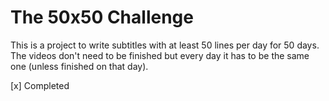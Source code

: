 # The 50x50 Challenge

This is a project to write subtitles with at least 50 lines per day for 50 days.
The videos don't need to be finished but every day it has to be the same one (unless finished on that day).

[x] Completed
